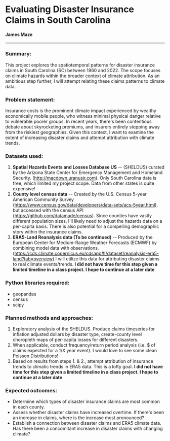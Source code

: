 # Evaluating Disaster Insurance Claims in South Carolina
#### James Maze

---
### Summary: 
This project explores the spatiotemporal patterns for disaster insurance claims in South Carolina (SC) between 1960 and 2022. The scope focuses on climate hazards within the broader context of climate attribution. As an ambitious step further, I will attempt relating these claims patterns to climate data. 

### Problem statement:
Insurance costs is the prominent climate impact experienced by wealthy economically mobile people, who witness minimal physical danger relative to vulnerable poorer groups. In recent years, there's been contentious debate about skyrocketing premiums, and insurers entirely stepping away from the riskiest geographies. Given this context, I want to examine the extent of increasing disaster claims and attempt attribution with climate trends.

### Datasets used:  
1. **Spatial Hazards Events and Losses Database US** -- (SHELDUS) curated by the Arizona State Center for Emergency Management and Homeland Security. (<http://macdown.uranusjr.com>). Only South Carolina data is free, which limited my project scope. Data from other states is quite expensive!   
2. **County level census data** -- Created by the U.S. Census 5-year American Community Survey (<https://www.census.gov/data/developers/data-sets/acs-5year.html>), but accessed with the census API (<https://github.com/datamade/census>). Since counties have vastly different population sizes, I'll likely need to adjust the hazards data on a per-capita basis. There is also potential for a compelling demographic story within the insurance claims. 
3. **ERA5-Land Reanalysis data (To be continued)** -- Produced by the European Center for Medium-Range Weather Forecasts (ECMWF) by combining model data with observations. (<https://cds.climate.copernicus.eu/cdsapp#!/dataset/reanalysis-era5-land?tab=overview>) I will utilize this data for attributing disaster claims to real climate events/trends.  **I did not have time for this step given a limited timeline in a class project. I hope to continue at a later date**

### Python libraries required:
* geopandas
* census
* scipy

### Planned methods and approaches:
1. Exploratory analysis of the SHELDUS. Produce claims timeseries for inflation adjusted dollars by disaster type, create-county level choropleth maps of per-capita losses for different disasters.
2. When applicable, conduct frequency/return period analysis (i.e. $ of claims expected for a 1/X year event). I would love to see some clean Poisson Distributions!
3. Based on results from steps 1. & 2., attempt attribution of insurance trends to climatic trends in ERA5 data. This is a lofty goal. **I did not have time for this step given a limited timeline in a class project. I hope to continue at a later date**

### Expected outcomes:
* Determine which types of disaster insurance claims are most common in each county. 
* Assess whether disaster claims have increased overtime. If there's been an increase in claims, where is the increase most pronounced? 
* Establish a connection between disaster claims and ERA5 climate data. Has there been a concomitant increase in disaster claims with changing climate?
